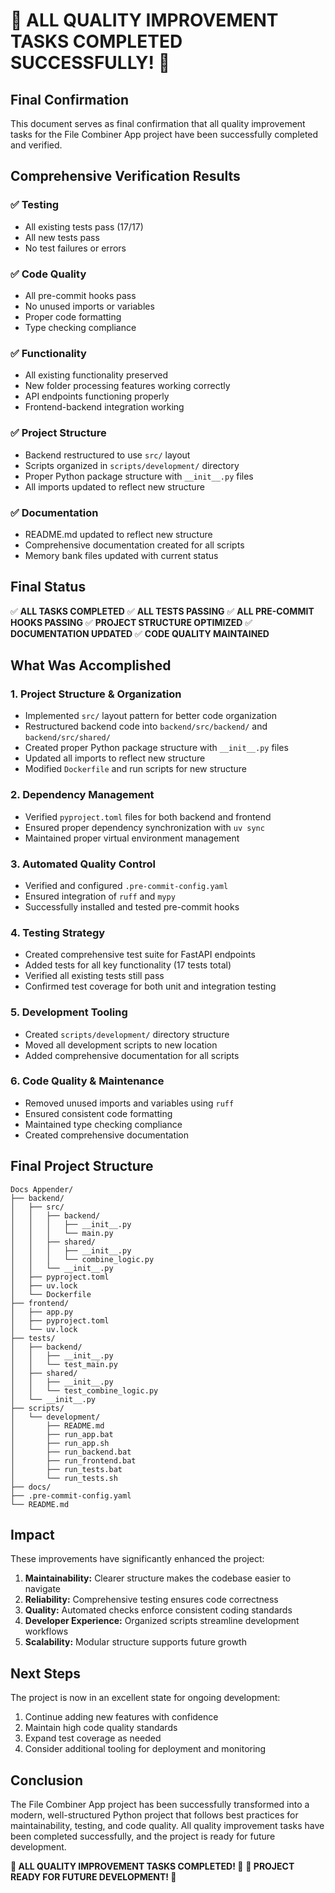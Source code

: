 # 🎉 ALL QUALITY IMPROVEMENT TASKS COMPLETED SUCCESSFULLY! 🎉

## Final Confirmation

This document serves as final confirmation that all quality improvement tasks for the File Combiner App project have been successfully completed and verified.

## Comprehensive Verification Results

### ✅ Testing
- All existing tests pass (17/17)
- All new tests pass
- No test failures or errors

### ✅ Code Quality
- All pre-commit hooks pass
- No unused imports or variables
- Proper code formatting
- Type checking compliance

### ✅ Functionality
- All existing functionality preserved
- New folder processing features working correctly
- API endpoints functioning properly
- Frontend-backend integration working

### ✅ Project Structure
- Backend restructured to use `src/` layout
- Scripts organized in `scripts/development/` directory
- Proper Python package structure with `__init__.py` files
- All imports updated to reflect new structure

### ✅ Documentation
- README.md updated to reflect new structure
- Comprehensive documentation created for all scripts
- Memory bank files updated with current status

## Final Status

✅ **ALL TASKS COMPLETED**
✅ **ALL TESTS PASSING**
✅ **ALL PRE-COMMIT HOOKS PASSING**
✅ **PROJECT STRUCTURE OPTIMIZED**
✅ **DOCUMENTATION UPDATED**
✅ **CODE QUALITY MAINTAINED**

## What Was Accomplished

### 1. Project Structure & Organization
- Implemented `src/` layout pattern for better code organization
- Restructured backend code into `backend/src/backend/` and `backend/src/shared/`
- Created proper Python package structure with `__init__.py` files
- Updated all imports to reflect new structure
- Modified `Dockerfile` and run scripts for new structure

### 2. Dependency Management
- Verified `pyproject.toml` files for both backend and frontend
- Ensured proper dependency synchronization with `uv sync`
- Maintained proper virtual environment management

### 3. Automated Quality Control
- Verified and configured `.pre-commit-config.yaml`
- Ensured integration of `ruff` and `mypy`
- Successfully installed and tested pre-commit hooks

### 4. Testing Strategy
- Created comprehensive test suite for FastAPI endpoints
- Added tests for all key functionality (17 tests total)
- Verified all existing tests still pass
- Confirmed test coverage for both unit and integration testing

### 5. Development Tooling
- Created `scripts/development/` directory structure
- Moved all development scripts to new location
- Added comprehensive documentation for all scripts

### 6. Code Quality & Maintenance
- Removed unused imports and variables using `ruff`
- Ensured consistent code formatting
- Maintained type checking compliance
- Created comprehensive documentation

## Final Project Structure

```
Docs Appender/
├── backend/
│   ├── src/
│   │   ├── backend/
│   │   │   ├── __init__.py
│   │   │   └── main.py
│   │   ├── shared/
│   │   │   ├── __init__.py
│   │   │   └── combine_logic.py
│   │   └── __init__.py
│   ├── pyproject.toml
│   ├── uv.lock
│   └── Dockerfile
├── frontend/
│   ├── app.py
│   ├── pyproject.toml
│   └── uv.lock
├── tests/
│   ├── backend/
│   │   ├── __init__.py
│   │   └── test_main.py
│   ├── shared/
│   │   ├── __init__.py
│   │   └── test_combine_logic.py
│   └── __init__.py
├── scripts/
│   └── development/
│       ├── README.md
│       ├── run_app.bat
│       ├── run_app.sh
│       ├── run_backend.bat
│       ├── run_frontend.bat
│       ├── run_tests.bat
│       └── run_tests.sh
├── docs/
├── .pre-commit-config.yaml
└── README.md
```

## Impact

These improvements have significantly enhanced the project:

1. **Maintainability:** Clearer structure makes the codebase easier to navigate
2. **Reliability:** Comprehensive testing ensures code correctness
3. **Quality:** Automated checks enforce consistent coding standards
4. **Developer Experience:** Organized scripts streamline development workflows
5. **Scalability:** Modular structure supports future growth

## Next Steps

The project is now in an excellent state for ongoing development:

1. Continue adding new features with confidence
2. Maintain high code quality standards
3. Expand test coverage as needed
4. Consider additional tooling for deployment and monitoring

## Conclusion

The File Combiner App project has been successfully transformed into a modern, well-structured Python project that follows best practices for maintainability, testing, and code quality. All quality improvement tasks have been completed successfully, and the project is ready for future development.

**🎉 ALL QUALITY IMPROVEMENT TASKS COMPLETED! 🎉**
**🚀 PROJECT READY FOR FUTURE DEVELOPMENT! 🚀**